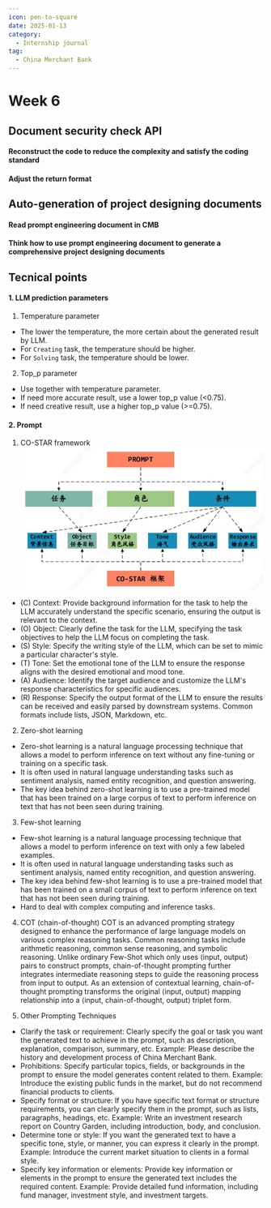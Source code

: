 ```yaml
---
icon: pen-to-square
date: 2025-01-13
category:
  - Internship journal
tag:
  - China Merchant Bank
---
```


# Week 6
## Document security check API
#### Reconstruct the code to reduce the complexity and satisfy the coding standard 
#### Adjust the return format

## Auto-generation of project designing documents
#### Read prompt engineering document in CMB
#### Think how to use prompt engineering document to generate a comprehensive project designing documents

## Tecnical points
#### 1. LLM prediction parameters
1. Temperature parameter
- The lower the temperature, the more certain about the generated result by LLM.
- For `Creating` task, the temperature should be higher.
- For `Solving` task, the temperature should be lower.
2. Top_p parameter
- Use together with temperature parameter.
- If need more accurate result, use a lower top_p value (<0.75).
- If need creative result, use a higher top_p value (>=0.75).

#### 2. Prompt 
1. CO-STAR framework
![CO-STAR framework](../../.vuepress/public/assets/images/Co-star.png)

- (C) Context: Provide background information for the task to help the LLM accurately understand the specific scenario, ensuring the output is relevant to the context.
- (O) Object: Clearly define the task for the LLM, specifying the task objectives to help the LLM focus on completing the task.
- (S) Style: Specify the writing style of the LLM, which can be set to mimic a particular character's style.
- (T) Tone: Set the emotional tone of the LLM to ensure the response aligns with the desired emotional and mood tone.
- (A) Audience: Identify the target audience and customize the LLM's response characteristics for specific audiences.
- (R) Response: Specify the output format of the LLM to ensure the results can be received and easily parsed by downstream systems. Common formats include lists, JSON, Markdown, etc.

2. Zero-shot learning
- Zero-shot learning is a natural language processing technique that allows a model to perform inference on text without any fine-tuning or training on a specific task.
- It is often used in natural language understanding tasks such as sentiment analysis, named entity recognition, and question answering.
- The key idea behind zero-shot learning is to use a pre-trained model that has been trained on a large corpus of text to perform inference on text that has not been seen during training.

3. Few-shot learning
- Few-shot learning is a natural language processing technique that allows a model to perform inference on text with only a few labeled examples.
- It is often used in natural language understanding tasks such as sentiment analysis, named entity recognition, and question answering.
- The key idea behind few-shot learning is to use a pre-trained model that has been trained on a small corpus of text to perform inference on text that has not been seen during training.
- Hard to deal with complex computing and inference tasks.

4. COT (chain-of-thought)
COT is an advanced prompting strategy designed to enhance the performance of large language models on various complex reasoning tasks. Common reasoning tasks include arithmetic reasoning, common sense reasoning, and symbolic reasoning. Unlike ordinary Few-Shot which only uses ⟨input, output⟩ pairs to construct prompts, chain-of-thought prompting further integrates intermediate reasoning steps to guide the reasoning process from input to output. As an extension of contextual learning, chain-of-thought prompting transforms the original ⟨input, output⟩ mapping relationship into a ⟨input, chain-of-thought, output⟩ triplet form.

5. Other Prompting Techniques
- Clarify the task or requirement: Clearly specify the goal or task you want the generated text to achieve in the prompt, such as description, explanation, comparison, summary, etc.
Example: Please describe the history and development process of China Merchant Bank.
- Prohibitions: Specify particular topics, fields, or backgrounds in the prompt to ensure the model generates content related to them.
Example: Introduce the existing public funds in the market, but do not recommend financial products to clients.
- Specify format or structure: If you have specific text format or structure requirements, you can clearly specify them in the prompt, such as lists, paragraphs, headings, etc.
Example: Write an investment research report on Country Garden, including introduction, body, and conclusion.
- Determine tone or style: If you want the generated text to have a specific tone, style, or manner, you can express it clearly in the prompt.
Example: Introduce the current market situation to clients in a formal style.
- Specify key information or elements: Provide key information or elements in the prompt to ensure the generated text includes the required content.
Example: Provide detailed fund information, including fund manager, investment style, and investment targets.